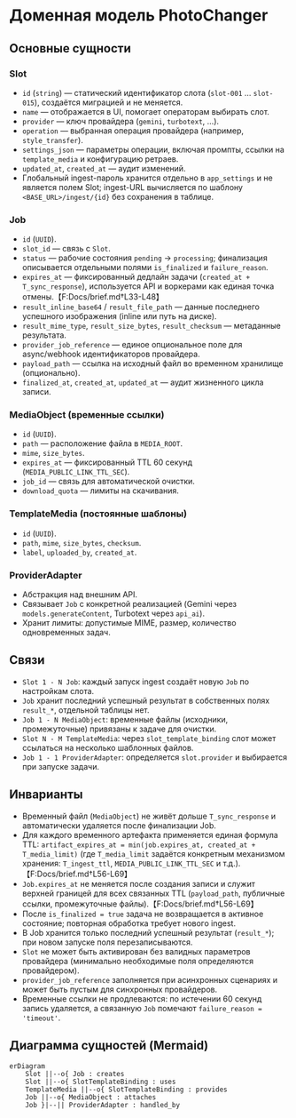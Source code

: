 # Доменная модель PhotoChanger

## Основные сущности

### Slot
- `id` (`string`) — статический идентификатор слота (`slot-001` … `slot-015`), создаётся миграцией и не меняется.
- `name` — отображается в UI, помогает операторам выбирать слот.
- `provider` — ключ провайдера (`gemini`, `turbotext`, ...).
- `operation` — выбранная операция провайдера (например, `style_transfer`).
- `settings_json` — параметры операции, включая промпты, ссылки на `template_media` и конфигурацию ретраев.
- `updated_at`, `created_at` — аудит изменений.
- Глобальный ingest-пароль хранится отдельно в `app_settings` и не является полем Slot; ingest-URL вычисляется по шаблону `<BASE_URL>/ingest/{id}` без сохранения в таблице.

### Job
- `id` (`UUID`).
- `slot_id` — связь с `Slot`.
- `status` — рабочие состояния `pending` → `processing`; финализация описывается отдельными полями `is_finalized` и `failure_reason`.
- `expires_at` — фиксированный дедлайн задачи (`created_at + T_sync_response`), используется API и воркерами как единая точка отмены.【F:Docs/brief.md†L33-L48】
- `result_inline_base64` / `result_file_path` — данные последнего успешного изображения (inline или путь на диске).
- `result_mime_type`, `result_size_bytes`, `result_checksum` — метаданные результата.
- `provider_job_reference` — единое опциональное поле для async/webhook идентификаторов провайдера.
- `payload_path` — ссылка на исходный файл во временном хранилище (опционально).
- `finalized_at`, `created_at`, `updated_at` — аудит жизненного цикла записи.

### MediaObject (временные ссылки)
- `id` (`UUID`).
- `path` — расположение файла в `MEDIA_ROOT`.
- `mime`, `size_bytes`.
- `expires_at` — фиксированный TTL 60 секунд (`MEDIA_PUBLIC_LINK_TTL_SEC`).
- `job_id` — связь для автоматической очистки.
- `download_quota` — лимиты на скачивания.

### TemplateMedia (постоянные шаблоны)
- `id` (`UUID`).
- `path`, `mime`, `size_bytes`, `checksum`.
- `label`, `uploaded_by`, `created_at`.

### ProviderAdapter
- Абстракция над внешним API.
- Связывает `Job` c конкретной реализацией (Gemini через `models.generateContent`, Turbotext через `api_ai`).
- Хранит лимиты: допустимые MIME, размер, количество одновременных задач.

## Связи
- `Slot 1 - N Job`: каждый запуск ingest создаёт новую `Job` по настройкам слота.
- `Job` хранит последний успешный результат в собственных полях `result_*`, отдельной таблицы нет.
- `Job 1 - N MediaObject`: временные файлы (исходники, промежуточные) привязаны к задаче для очистки.
- `Slot N - M TemplateMedia`: через `slot_template_binding` слот может ссылаться на несколько шаблонных файлов.
- `Job 1 - 1 ProviderAdapter`: определяется `slot.provider` и выбирается при запуске задачи.

## Инварианты
- Временный файл (`MediaObject`) не живёт дольше `T_sync_response` и автоматически удаляется после финализации Job.
- Для каждого временного артефакта применяется единая формула TTL: `artifact_expires_at = min(job.expires_at, created_at + T_media_limit)` (где `T_media_limit` задаётся конкретным механизмом хранения: `T_ingest_ttl`, `MEDIA_PUBLIC_LINK_TTL_SEC` и т.д.).【F:Docs/brief.md†L56-L69】
- `Job.expires_at` не меняется после создания записи и служит верхней границей для всех связанных TTL (`payload_path`, публичные ссылки, промежуточные файлы).【F:Docs/brief.md†L56-L69】
- После `is_finalized = true` задача не возвращается в активное состояние; повторная обработка требует нового ingest.
- В Job хранится только последний успешный результат (`result_*`); при новом запуске поля перезаписываются.
- `Slot` не может быть активирован без валидных параметров провайдера (минимально необходимые поля определяются провайдером).
- `provider_job_reference` заполняется при асинхронных сценариях и может быть пустым для синхронных провайдеров.
- Временные ссылки не продлеваются: по истечении 60 секунд запись удаляется, а связанную `Job` помечают `failure_reason = 'timeout'`.

## Диаграмма сущностей (Mermaid)
```mermaid
erDiagram
    Slot ||--o{ Job : creates
    Slot ||--o{ SlotTemplateBinding : uses
    TemplateMedia ||--o{ SlotTemplateBinding : provides
    Job ||--o{ MediaObject : attaches
    Job }|--|| ProviderAdapter : handled_by
```
